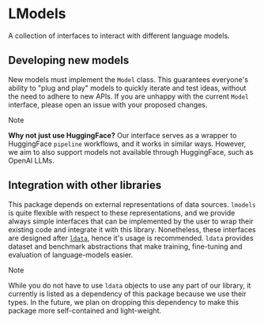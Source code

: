 # LModels

A collection of interfaces to interact with different language models.

## Developing new models

New models must implement the `Model` class. This guarantees everyone's ability to "plug and play" models to quickly iterate and test ideas, without the need to adhere to new APIs. If you are unhappy with the current `Model` interface, please open an issue with your proposed changes.

> [!NOTE]
>  **Why not just use HuggingFace?** Our interface serves as a wrapper to HuggingFace `pipeline` workflows, and it works in similar ways. However, we aim to also support models not available through HuggingFace, such as OpenAI LLMs.

## Integration with other libraries
This package depends on external representations of data sources. `lmodels` is quite flexible with respect to these representations, and we provide always simple interfaces that can be implemented by the user to wrap their existing code and integrate it with this library. Nonetheless, these interfaces are designed after [`ldata`](https://github.com/serhez/ldata), hence it's usage is recommended. `ldata` provides dataset and benchmark abstractions that make training, fine-tuning and evaluation of language-models easier.

> [!NOTE]
> While you do not have to use `ldata` objects to use any part of our library, it currently is listed as a dependency of this package because we use their types. In the future, we plan on dropping this dependency to make this package more self-contained and light-weight.
